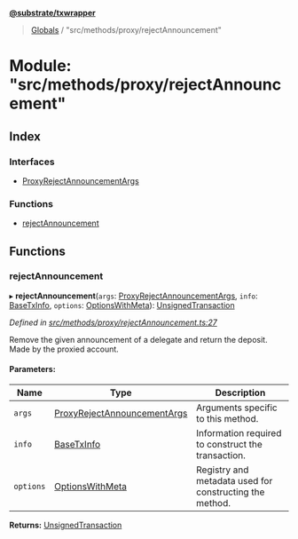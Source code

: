 **[@substrate/txwrapper](../README.md)**

> [Globals](../globals.md) / "src/methods/proxy/rejectAnnouncement"

# Module: "src/methods/proxy/rejectAnnouncement"

## Index

### Interfaces

* [ProxyRejectAnnouncementArgs](../interfaces/_src_methods_proxy_rejectannouncement_.proxyrejectannouncementargs.md)

### Functions

* [rejectAnnouncement](_src_methods_proxy_rejectannouncement_.md#rejectannouncement)

## Functions

### rejectAnnouncement

▸ **rejectAnnouncement**(`args`: [ProxyRejectAnnouncementArgs](../interfaces/_src_methods_proxy_rejectannouncement_.proxyrejectannouncementargs.md), `info`: [BaseTxInfo](../interfaces/_src_util_types_.basetxinfo.md), `options`: [OptionsWithMeta](../interfaces/_src_util_types_.optionswithmeta.md)): [UnsignedTransaction](../interfaces/_src_util_types_.unsignedtransaction.md)

*Defined in [src/methods/proxy/rejectAnnouncement.ts:27](https://github.com/paritytech/txwrapper/blob/bb152d3/src/methods/proxy/rejectAnnouncement.ts#L27)*

Remove the given announcement of a delegate and return the deposit. Made by the proxied account.

#### Parameters:

Name | Type | Description |
------ | ------ | ------ |
`args` | [ProxyRejectAnnouncementArgs](../interfaces/_src_methods_proxy_rejectannouncement_.proxyrejectannouncementargs.md) | Arguments specific to this method. |
`info` | [BaseTxInfo](../interfaces/_src_util_types_.basetxinfo.md) | Information required to construct the transaction. |
`options` | [OptionsWithMeta](../interfaces/_src_util_types_.optionswithmeta.md) | Registry and metadata used for constructing the method.  |

**Returns:** [UnsignedTransaction](../interfaces/_src_util_types_.unsignedtransaction.md)
